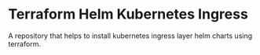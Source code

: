 # Terraform Helm Kubernetes Ingress

A repository that helps to install kubernetes ingress layer helm charts using terraform.